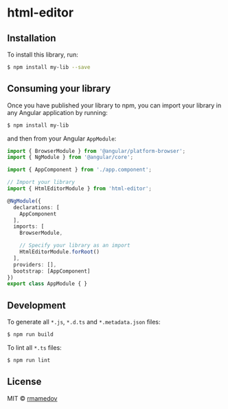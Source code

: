 # html-editor

## Installation

To install this library, run:

```bash
$ npm install my-lib --save
```

## Consuming your library

Once you have published your library to npm, you can import your library in any Angular application by running:

```bash
$ npm install my-lib
```

and then from your Angular `AppModule`:

```typescript
import { BrowserModule } from '@angular/platform-browser';
import { NgModule } from '@angular/core';

import { AppComponent } from './app.component';

// Import your library
import { HtmlEditorModule } from 'html-editor';

@NgModule({
  declarations: [
    AppComponent
  ],
  imports: [
    BrowserModule,

    // Specify your library as an import
    HtmlEditorModule.forRoot()
  ],
  providers: [],
  bootstrap: [AppComponent]
})
export class AppModule { }
```

## Development

To generate all `*.js`, `*.d.ts` and `*.metadata.json` files:

```bash
$ npm run build
```

To lint all `*.ts` files:

```bash
$ npm run lint
```

## License

MIT © [rmamedov](mailto:mamedov.developer@gmail.com)
